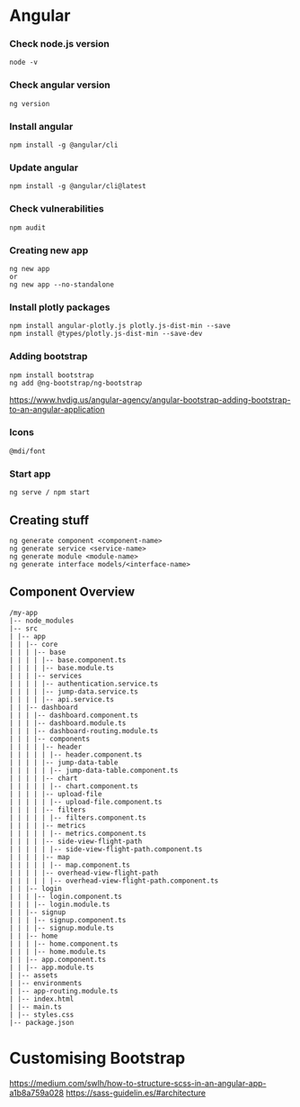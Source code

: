 # Angular

### Check node.js version

```
node -v
```

### Check angular version

```
ng version
```

### Install angular

```
npm install -g @angular/cli
```

### Update angular

```
npm install -g @angular/cli@latest
```

### Check vulnerabilities

```
npm audit
```

### Creating new app

```
ng new app
or
ng new app --no-standalone
```

### Install plotly packages

```
npm install angular-plotly.js plotly.js-dist-min --save
npm install @types/plotly.js-dist-min --save-dev
```

### Adding bootstrap

```
npm install bootstrap
ng add @ng-bootstrap/ng-bootstrap
```

https://www.hvdig.us/angular-agency/angular-bootstrap-adding-bootstrap-to-an-angular-application

### Icons

```
@mdi/font
```

### Start app

```
ng serve / npm start
```

## Creating stuff

```
ng generate component <component-name>
ng generate service <service-name>
ng generate module <module-name>
ng generate interface models/<interface-name>
```

## Component Overview

```
/my-app
|-- node_modules
|-- src
| |-- app
| | |-- core
| | | |-- base
| | | | |-- base.component.ts
| | | | |-- base.module.ts
| | | |-- services
| | | | |-- authentication.service.ts
| | | | |-- jump-data.service.ts
| | | | |-- api.service.ts
| | |-- dashboard
| | | |-- dashboard.component.ts
| | | |-- dashboard.module.ts
| | | |-- dashboard-routing.module.ts
| | | |-- components
| | | | |-- header
| | | | | |-- header.component.ts
| | | | |-- jump-data-table
| | | | | |-- jump-data-table.component.ts
| | | | |-- chart
| | | | | |-- chart.component.ts
| | | | |-- upload-file
| | | | | |-- upload-file.component.ts
| | | | |-- filters
| | | | | |-- filters.component.ts
| | | | |-- metrics
| | | | | |-- metrics.component.ts
| | | | |-- side-view-flight-path
| | | | | |-- side-view-flight-path.component.ts
| | | | |-- map
| | | | | |-- map.component.ts
| | | | |-- overhead-view-flight-path
| | | | | |-- overhead-view-flight-path.component.ts
| | |-- login
| | | |-- login.component.ts
| | | |-- login.module.ts
| | |-- signup
| | | |-- signup.component.ts
| | | |-- signup.module.ts
| | |-- home
| | | |-- home.component.ts
| | | |-- home.module.ts
| | |-- app.component.ts
| | |-- app.module.ts
| |-- assets
| |-- environments
| |-- app-routing.module.ts
| |-- index.html
| |-- main.ts
| |-- styles.css
|-- package.json
```

# Customising Bootstrap

https://medium.com/swlh/how-to-structure-scss-in-an-angular-app-a1b8a759a028
https://sass-guidelin.es/#architecture

